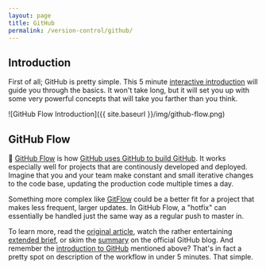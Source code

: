 ```yaml
---
layout: page
title: GitHub
permalink: /version-control/github/
---
```


## Introduction
First of all; GitHub is pretty simple. This 5 minute [interactive introduction][intro] will guide you through the basics. It won't take long, but it will set you up with some very powerful concepts that will take you farther than you think.

![GitHub Flow Introduction]({{ site.baseurl }}/img/github-flow.png)


## GitHub Flow
:green_apple: [GitHub Flow][original] is how [GitHub uses GitHub to build GitHub][video]. It works especially well for projects that are continously developed and deployed. Imagine that you and your team make constant and small iterative changes to the code base, updating the production code multiple times a day.

Something more complex like [GitFlow][gitflow] could be a better fit for a project that makes less frequent, larger updates. In GitHub Flow, a "hotfix" can essentially be handled just the same way as a regular push to master in.

To learn more, read the [original article][original], watch the rather entertaining [extended brief][video], or skim the [summary][summary] on the official GitHub blog. And remember the [introduction to GitHub][intro] mentioned above? That's in fact a pretty spot on description of the workflow in under 5 minutes. That simple.


[intro]: https://guides.github.com/introduction/flow/index.html
[original]: http://scottchacon.com/2011/08/31/github-flow.html
[video]: http://zachholman.com/talk/how-github-uses-github-to-build-github/
[gitflow]: http://nvie.com/posts/a-successful-git-branching-model/
[summary]: https://github.com/blog/1557-github-flow-in-the-browser
